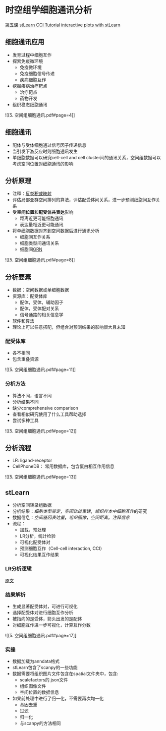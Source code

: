 # 时空组学细胞通讯分析

[第五课](https://wx.vzan.com/live/page/740870914?v=1702465282651&ver=5f45c66a219440ee9a08c55ffce02d75)
[stLearn CCI Tutorial](https://stlearn.readthedocs.io/en/latest/tutorials/stLearn-CCI.html)
[interactive plots with stLearn](https://stlearn.readthedocs.io/en/latest/tutorials/Interactive_plot.html)

## 细胞通讯应用

- 发育过程中细胞互作
- 探索免疫微环境
	- 免疫微环境
	- 免疫细胞信号传递
	- 疾病细胞互作
- 挖掘疾病治疗靶点
	- 治疗靶点
	- 药物开发
- 组织稳态细胞通讯

![[5. 空间组细胞通讯.pdf#page=4]]

## 细胞通讯

- 配体与受体细胞通过信号因子传递信息
- 当引发下游反应时则细胞通讯发生
- 单细胞数据可以研究cell-cell and cell cluster间的通讯关系，空间组数据可以考虑空间位置对细胞通讯的影响

## 分析原理

- 注释：[反卷积或映射](4.%20时空组学细胞注释分析.md)
- 评估局部亚群空间排列的算法，评估配受体间关系，进一步预测细胞间互作关系
- 受**空间位置**和**配受体共表达**影响
	- 距离近更可能细胞通讯
	- 表达量相近更可能通讯
- 将单细胞数据对齐到空间数据后进行通讯分析
	- 细胞间互作关系
	- 细胞类型间通讯关系
	- 细胞间[GRN](Gene%20Regulatory%20Network.md)

![[5. 空间组细胞通讯.pdf#page=8]]

## 分析要素

- 数据：空间数据或单细胞数据
- 资源库：配受体库
	- 配体，受体，辅助因子
	- 配体，受体配对关系
	- 信号通路的相关信息学
- 软件和算法
- 理论上可以任意搭配，但组合对预测结果的影响很大且未知

### 配受体库

- 各不相同
- 包含重叠资源

![[5. 空间组细胞通讯.pdf#page=11]]

### 分析方法

- 算法不同，语言不同
- 分析结果不同
- 缺少comprehensive comparison
- 查看相似研究使用了什么工具帮助选择
- 尝试多种工具

![[5. 空间组细胞通讯.pdf#page=12]]

## 分析流程

- LR: ligand-receptor
- CellPhoneDB： 常用数据库，包含蛋白相互作用信息

![[5. 空间组细胞通讯.pdf#page=13]]

## stLearn

- 分析空间转录组数据
- 分析结果：*细胞类型鉴定*，*空间轨迹重建*，*组织样本中细胞互作*的研究
- 数据信息：*空间基因表达量*，*组织图像*，*空间距离*，*注释信息*
- 流程：
	- 加载，预处理
	- LR分析，统计检验
	- 可视化配受体对
	- 预测细胞互作（Cell-cell interaction, CCI）
	- 可视化结果互作结果

### LR分析逻辑

[原文](https://www.nature.com/articles/s41467-023-43120-6)

### 结果解析

- 生成显著配受体对，可进行可视化
- 选择配受体对进行细胞互作分析
- 被指向的是受体，箭头出发的是配体
- 对细胞互作进一步可视化，计算互作分数

![[5. 空间组细胞通讯.pdf#page=17]]

### 实操

- 数据加载为anndata格式
- stLearn包含了scanpy的一些功能
- 数据需要将组织图片文件包含在spatial文件夹中，包含:
	- scalefactors的.json文件
	- 组织图像文件
	- 空间位置的数据信息
- 如果前处理中进行了归一化，不需要再次均一化
	- 基因去重
	- 过滤
	- 归一化
	- 与scanpy的方法相同

